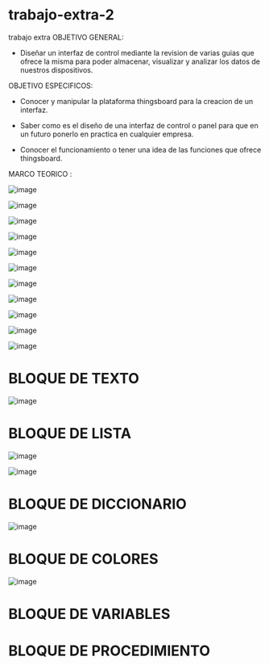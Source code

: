 # trabajo-extra-2
trabajo extra
OBJETIVO GENERAL:

- Diseñar un interfaz de control mediante la revision de varias guias que ofrece la misma para poder almacenar, visualizar y analizar los datos de nuestros dispositivos.

OBJETIVO ESPECIFICOS:

- Conocer y manipular la plataforma thingsboard para la creacion de un interfaz.

- Saber como es el diseño de una interfaz de control o panel para que en un futuro ponerlo en practica en cualquier empresa.

- Conocer el funcionamiento o tener una idea de las funciones que ofrece thingsboard.

MARCO TEORICO :

![image](https://user-images.githubusercontent.com/93900233/155612832-c1d5f382-30dd-4d19-adc7-cac4b7191dc0.png)

![image](https://user-images.githubusercontent.com/93900233/155613201-4c318abc-2164-4736-a7a8-a544628c83e6.png)

![image](https://user-images.githubusercontent.com/93900233/155619821-3fdfeb6a-34f9-438f-88e7-a54063bb6805.png)

![image](https://user-images.githubusercontent.com/93900233/155622293-442a1381-5814-4927-952a-6cb09aaa2095.png)

![image](https://user-images.githubusercontent.com/93900233/155623665-109553eb-34cc-4351-b239-2de84278f900.png)

![image](https://user-images.githubusercontent.com/93900233/155624662-5bd3d2aa-8872-432f-bc14-2e081f012d77.png)

![image](https://user-images.githubusercontent.com/93900233/155625221-e02b9dbf-df87-4133-bb3b-686497fd0480.png)

![image](https://user-images.githubusercontent.com/93900233/155625766-7bd00bbb-01a2-4a85-9011-319372033015.png)

![image](https://user-images.githubusercontent.com/93900233/155630812-e504b91b-f7f6-4485-8a5e-65b0d524b793.png)

![image](https://user-images.githubusercontent.com/93900233/155630826-fd6e05a5-9e42-4ef5-a637-3ab69d069baf.png)

![image](https://user-images.githubusercontent.com/93900233/155630858-6a649d05-71c1-4228-949f-188a7db70e40.png)

# BLOQUE DE TEXTO

![image](https://user-images.githubusercontent.com/93900233/155631565-f83f5165-2422-46f5-978f-b2054e0645f6.png)

# BLOQUE DE LISTA 

![image](https://user-images.githubusercontent.com/93900233/155632257-e59e078c-30d0-4776-ac49-3011ee17d8c0.png)

![image](https://user-images.githubusercontent.com/93900233/155632923-f0d2933d-095c-4da3-a07d-cb6f9ad4ed33.png)

# BLOQUE DE DICCIONARIO

![image](https://user-images.githubusercontent.com/93900233/155633662-2fb10129-e022-4467-9e19-32aebdfbf1fe.png)

# BLOQUE DE COLORES

![image](https://user-images.githubusercontent.com/93900233/155634058-bd0fd359-842d-448f-9cd6-f2c28dd027fb.png)

# BLOQUE DE VARIABLES



# BLOQUE DE PROCEDIMIENTO








